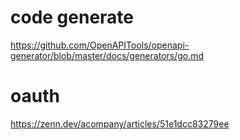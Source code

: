 # code generate

https://github.com/OpenAPITools/openapi-generator/blob/master/docs/generators/go.md


# oauth
https://zenn.dev/acompany/articles/51e1dcc83279ee